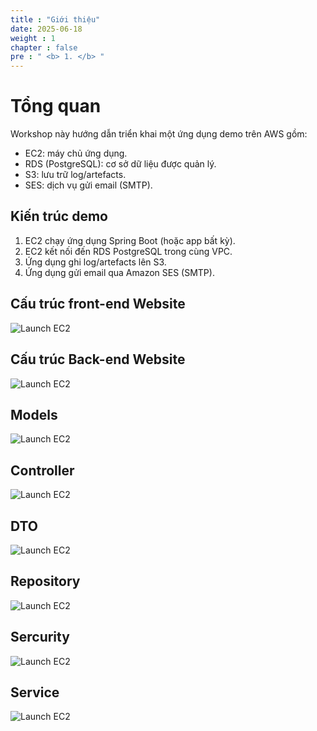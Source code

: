 ```yaml
---
title : "Giới thiệu"
date: 2025-06-18
weight : 1 
chapter : false
pre : " <b> 1. </b> "
---
```

# Tổng quan

Workshop này hướng dẫn triển khai một ứng dụng demo trên AWS gồm:
- EC2: máy chủ ứng dụng.
- RDS (PostgreSQL): cơ sở dữ liệu được quản lý.
- S3: lưu trữ log/artefacts.
- SES: dịch vụ gửi email (SMTP).

## Kiến trúc demo
1. EC2 chạy ứng dụng Spring Boot (hoặc app bất kỳ).
2. EC2 kết nối đến RDS PostgreSQL trong cùng VPC.
3. Ứng dụng ghi log/artefacts lên S3.
4. Ứng dụng gửi email qua Amazon SES (SMTP).

## Cấu trúc front-end Website
![Launch EC2](github.io.workshop/images/pj/001.png)

## Cấu trúc Back-end Website
![Launch EC2](github.io.workshop/images/pj/002.png)
## Models
![Launch EC2](github.io.workshop/images/pj/003.png)
## Controller
![Launch EC2](github.io.workshop/images/pj/004.png)
## DTO
![Launch EC2](github.io.workshop/images/pj/005.png)
## Repository
![Launch EC2](github.io.workshop/images/pj/006.png)
## Sercurity
![Launch EC2](github.io.workshop/images/pj/007.png)
## Service
![Launch EC2](github.io.workshop/images/pj/008.png)